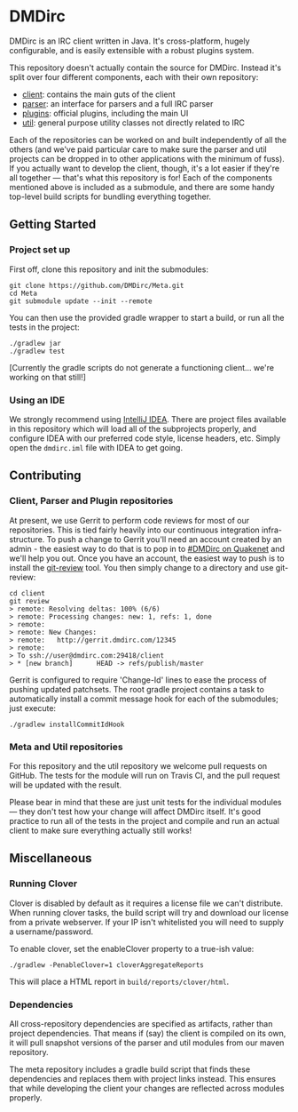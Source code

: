 DMDirc
================================================================================

DMDirc is an IRC client written in Java. It's cross-platform, hugely
configurable, and is easily extensible with a robust plugins system.

This repository doesn't actually contain the source for DMDirc. Instead it's
split over four different components, each with their own repository:

* [client](https://github.com/DMDirc/client):
  contains the main guts of the client
* [parser](https://github.com/DMDirc/parser):
  an interface for parsers and a full IRC parser
* [plugins](https://github.com/DMDirc/plugins):
  official plugins, including the main UI
* [util](https://github.com/DMDirc/util):
  general purpose utility classes not directly related to IRC

Each of the repositories can be worked on and built independently of all the
others (and we've paid particular care to make sure the parser and util projects
can be dropped in to other applications with the minimum of fuss).  If you
actually want to develop the client, though, it's a lot easier if they're all
together — that's what this repository is for! Each of the components mentioned
above is included as a submodule, and there are some handy top-level build
scripts for bundling everything together.

Getting Started
--------------------------------------------------------------------------------

### Project set up

First off, clone this repository and init the submodules:

    git clone https://github.com/DMDirc/Meta.git
    cd Meta
    git submodule update --init --remote

You can then use the provided gradle wrapper to start a build, or run all the
tests in the project:

    ./gradlew jar
    ./gradlew test

[Currently the gradle scripts do not generate a functioning client... we're
 working on that still!]

### Using an IDE

We strongly recommend using [IntelliJ IDEA](http://www.jetbrains.com/idea/).
There are project files available in this repository which will load all of the
subprojects properly, and configure IDEA with our preferred code style,
license headers, etc. Simply open the `dmdirc.iml` file with IDEA to get going.

Contributing
--------------------------------------------------------------------------------

### Client, Parser and Plugin repositories

At present, we use Gerrit to perform code reviews for most of our repositories.
This is tied fairly heavily into our continuous integration infra-structure.
To push a change to Gerrit you'll need an account created by an admin - the
easiest way to do that is to pop in to
[#DMDirc on Quakenet](irc://quakenet.org/DMDirc) and we'll help you out. Once
you have an account, the easiest way to push is to install the
[git-review](https://github.com/openstack-infra/git-review) tool. You then
simply change to a directory and use git-review:

    cd client
    git review
    > remote: Resolving deltas: 100% (6/6)
    > remote: Processing changes: new: 1, refs: 1, done
    > remote:
    > remote: New Changes:
    > remote:   http://gerrit.dmdirc.com/12345
    > remote:
    > To ssh://user@dmdirc.com:29418/client
    > * [new branch]      HEAD -> refs/publish/master

Gerrit is configured to require 'Change-Id' lines to ease the process of pushing
updated patchsets. The root gradle project contains a task to automatically
install a commit message hook for each of the submodules; just execute:

    ./gradlew installCommitIdHook

### Meta and Util repositories

For this repository and the util repository we welcome pull requests on GitHub.
The tests for the module will run on Travis CI, and the pull request will be
updated with the result.

Please bear in mind that these are just unit tests for the individual modules —
they don't test how your change will affect DMDirc itself. It's good practice
to run all of the tests in the project and compile and run an actual client to
make sure everything actually still works!

Miscellaneous
--------------------------------------------------------------------------------

### Running Clover

Clover is disabled by default as it requires a license file we can't distribute.
When running clover tasks, the build script will try and download our license
from a private webserver. If your IP isn't whitelisted you will need to supply
a username/password.

To enable clover, set the enableClover property to a true-ish value:

    ./gradlew -PenableClover=1 cloverAggregateReports

This will place a HTML report in `build/reports/clover/html`.

### Dependencies

All cross-repository dependencies are specified as artifacts, rather than
project dependencies. That means if (say) the client is compiled on its own,
it will pull snapshot versions of the parser and util modules from our maven
repository.

The meta repository includes a gradle build script that finds these dependencies
and replaces them with project links instead. This ensures that while developing
the client your changes are reflected across modules properly.